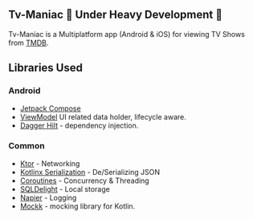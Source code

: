 Tv-Maniac 🚧 Under Heavy Development 🚧
-------------------------
Tv-Maniac is a Multiplatform app (Android & iOS) for viewing TV Shows from
[TMDB](https://www.themoviedb.org/).

## Libraries Used
### Android
* [Jetpack Compose](https://developer.android.com/jetpack/compose)
* [ViewModel](https://developer.android.com/topic/libraries/architecture/viewmodel) UI related data holder, lifecycle
  aware.
* [Dagger Hilt](https://dagger.dev/hilt) - dependency injection.

### Common
* [Ktor](https://ktor.io/) - Networking
* [Kotlinx Serialization](https://ktor.io/docs/kotlin-serialization.html) - De/Serializing JSON
* [Coroutines](https://github.com/Kotlin/kotlinx.coroutines#multiplatform) - Concurrency & Threading
* [SQLDelight](https://github.com/cashapp/sqldelight/) - Local storage
* [Napier](https://github.com/AAkira/Napier) - Logging
* [Mockk](https://github.com/mockk/mockk) - mocking library for Kotlin.